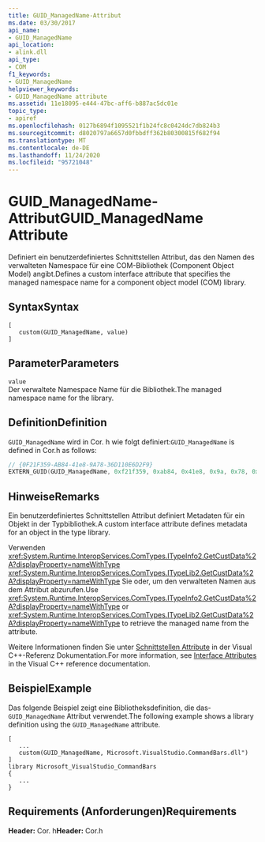 ```yaml
---
title: GUID_ManagedName-Attribut
ms.date: 03/30/2017
api_name:
- GUID_ManagedName
api_location:
- alink.dll
api_type:
- COM
f1_keywords:
- GUID_ManagedName
helpviewer_keywords:
- GUID_ManagedName attribute
ms.assetid: 11e18095-e444-47bc-aff6-b887ac5dc01e
topic_type:
- apiref
ms.openlocfilehash: 0127b6894f1095521f1b24fc8c0424dc7db824b3
ms.sourcegitcommit: d8020797a6657d0fbbdff362b80300815f682f94
ms.translationtype: MT
ms.contentlocale: de-DE
ms.lasthandoff: 11/24/2020
ms.locfileid: "95721048"
---
```

# <a name="guid_managedname-attribute"></a><span data-ttu-id="41d77-102">GUID_ManagedName-Attribut</span><span class="sxs-lookup"><span data-stu-id="41d77-102">GUID_ManagedName Attribute</span></span>

<span data-ttu-id="41d77-103">Definiert ein benutzerdefiniertes Schnittstellen Attribut, das den Namen des verwalteten Namespace für eine COM-Bibliothek (Component Object Model) angibt.</span><span class="sxs-lookup"><span data-stu-id="41d77-103">Defines a custom interface attribute that specifies the managed namespace name for a component object model (COM) library.</span></span>  
  
## <a name="syntax"></a><span data-ttu-id="41d77-104">Syntax</span><span class="sxs-lookup"><span data-stu-id="41d77-104">Syntax</span></span>  
  
```idl
[  
   custom(GUID_ManagedName, value)  
]  
```  
  
## <a name="parameters"></a><span data-ttu-id="41d77-105">Parameter</span><span class="sxs-lookup"><span data-stu-id="41d77-105">Parameters</span></span>  

 `value`  
 <span data-ttu-id="41d77-106">Der verwaltete Namespace Name für die Bibliothek.</span><span class="sxs-lookup"><span data-stu-id="41d77-106">The managed namespace name for the library.</span></span>  
  
## <a name="definition"></a><span data-ttu-id="41d77-107">Definition</span><span class="sxs-lookup"><span data-stu-id="41d77-107">Definition</span></span>  

 <span data-ttu-id="41d77-108">`GUID_ManagedName` wird in Cor. h wie folgt definiert:</span><span class="sxs-lookup"><span data-stu-id="41d77-108">`GUID_ManagedName` is defined in Cor.h as follows:</span></span>  
  
```cpp
// {0F21F359-AB84-41e8-9A78-36D110E6D2F9}  
EXTERN_GUID(GUID_ManagedName, 0xf21f359, 0xab84, 0x41e8, 0x9a, 0x78, 0x36, 0xd1, 0x10, 0xe6, 0xd2, 0xf9);  
```  
  
## <a name="remarks"></a><span data-ttu-id="41d77-109">Hinweise</span><span class="sxs-lookup"><span data-stu-id="41d77-109">Remarks</span></span>  

 <span data-ttu-id="41d77-110">Ein benutzerdefiniertes Schnittstellen Attribut definiert Metadaten für ein Objekt in der Typbibliothek.</span><span class="sxs-lookup"><span data-stu-id="41d77-110">A custom interface attribute defines metadata for an object in the type library.</span></span>  
  
 <span data-ttu-id="41d77-111">Verwenden <xref:System.Runtime.InteropServices.ComTypes.ITypeInfo2.GetCustData%2A?displayProperty=nameWithType> <xref:System.Runtime.InteropServices.ComTypes.ITypeLib2.GetCustData%2A?displayProperty=nameWithType> Sie oder, um den verwalteten Namen aus dem Attribut abzurufen.</span><span class="sxs-lookup"><span data-stu-id="41d77-111">Use <xref:System.Runtime.InteropServices.ComTypes.ITypeInfo2.GetCustData%2A?displayProperty=nameWithType> or <xref:System.Runtime.InteropServices.ComTypes.ITypeLib2.GetCustData%2A?displayProperty=nameWithType> to retrieve the managed name from the attribute.</span></span>  
  
 <span data-ttu-id="41d77-112">Weitere Informationen finden Sie unter [Schnittstellen Attribute](/cpp/windows/attributes/interface-attributes) in der Visual C++-Referenz Dokumentation.</span><span class="sxs-lookup"><span data-stu-id="41d77-112">For more information, see [Interface Attributes](/cpp/windows/attributes/interface-attributes) in the Visual C++ reference documentation.</span></span>  
  
## <a name="example"></a><span data-ttu-id="41d77-113">Beispiel</span><span class="sxs-lookup"><span data-stu-id="41d77-113">Example</span></span>  

 <span data-ttu-id="41d77-114">Das folgende Beispiel zeigt eine Bibliotheksdefinition, die das- `GUID_ManagedName` Attribut verwendet.</span><span class="sxs-lookup"><span data-stu-id="41d77-114">The following example shows a library definition using the `GUID_ManagedName` attribute.</span></span>  
  
```idl
[  
   ...  
   custom(GUID_ManagedName, Microsoft.VisualStudio.CommandBars.dll")  
]  
library Microsoft_VisualStudio_CommandBars  
{  
   ...  
}  
```  
  
## <a name="requirements"></a><span data-ttu-id="41d77-115">Requirements (Anforderungen)</span><span class="sxs-lookup"><span data-stu-id="41d77-115">Requirements</span></span>  

 <span data-ttu-id="41d77-116">**Header:** Cor. h</span><span class="sxs-lookup"><span data-stu-id="41d77-116">**Header:** Cor.h</span></span>
